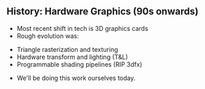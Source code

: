 ## History: Hardware Graphics (90s onwards)

* Most recent shift in tech is 3D graphics cards
* Rough evolution was:
 - Triangle rasterization and texturing
 - Hardware transform and lighting (T&L)
 - Programmable shading pipelines (RIP 3dfx)
* We'll be doing this work ourselves today.